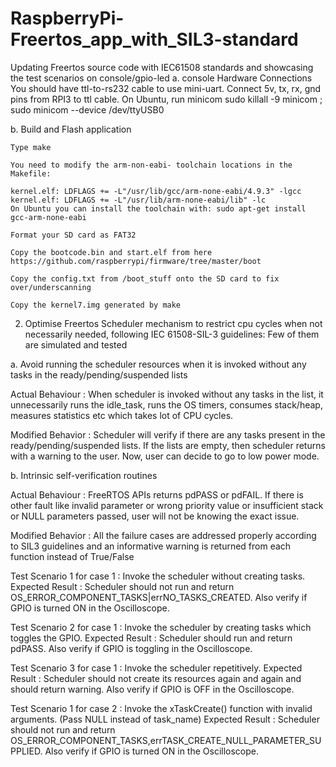 # RaspberryPi-Freertos_app_with_SIL3-standard
Updating Freertos source code with IEC61508 standards and showcasing the test scenarios on console/gpio-led
a. console Hardware Connections
     You should have ttl-to-rs232 cable to use mini-uart. Connect 5v, tx, rx, gnd pins from RPI3 to ttl cable.
     On Ubuntu, run minicom
       sudo killall -9 minicom ; sudo minicom --device /dev/ttyUSB0
     
b. Build and Flash application

    Type make

    You need to modify the arm-non-eabi- toolchain locations in the Makefile:

    kernel.elf: LDFLAGS += -L"/usr/lib/gcc/arm-none-eabi/4.9.3" -lgcc
    kernel.elf: LDFLAGS += -L"/usr/lib/arm-none-eabi/lib" -lc
    On Ubuntu you can install the toolchain with: sudo apt-get install gcc-arm-none-eabi

    Format your SD card as FAT32

    Copy the bootcode.bin and start.elf from here https://github.com/raspberrypi/firmware/tree/master/boot

    Copy the config.txt from /boot_stuff onto the SD card to fix over/underscanning

    Copy the kernel7.img generated by make


2. Optimise Freertos Scheduler mechanism to restrict cpu cycles when not necessarily needed, following IEC 61508-SIL-3 guidelines:
Few of them are simulated and tested

  a. Avoid running the scheduler resources when it is invoked without any tasks in the ready/pending/suspended lists 

  Actual Behaviour : When scheduler is invoked without any tasks in the list, it unnecessarily runs the idle_task, runs the OS   timers, consumes stack/heap, measures statistics etc which takes lot of CPU cycles.

  Modified Behavior : Scheduler will verify if there are any tasks present in the ready/pending/suspended lists. If the lists are   empty, then scheduler returns with a warning to the user. Now, user can decide to go to low power mode. 

  b. Intrinsic self-verification routines

  Actual Behaviour : FreeRTOS APIs returns pdPASS or pdFAIL. If there is other fault like invalid parameter or wrong priority value   or insufficient stack or NULL parameters passed, user will not be knowing the exact issue.

  Modified Behavior : All the failure cases are addressed properly according to SIL3 guidelines and an informative warning is     returned from each function instead of True/False


Test Scenario 1 for case 1 : Invoke the scheduler without creating tasks.
Expected Result            : Scheduler should not run and return OS_ERROR_COMPONENT_TASKS|errNO_TASKS_CREATED.
                             Also verify if GPIO is turned ON in the Oscilloscope.

Test Scenario 2 for case 1 : Invoke the scheduler by creating tasks which toggles the GPIO.
Expected Result            : Scheduler should run and return pdPASS.
                             Also verify if GPIO is toggling in the Oscilloscope.

Test Scenario 3 for case 1 : Invoke the scheduler repetitively.
Expected Result            : Scheduler should not create its resources again and again and should return warning.
                             Also verify if GPIO is OFF in the Oscilloscope.

Test Scenario 1 for case 2 : Invoke the xTaskCreate() function with invalid arguments. (Pass NULL instead of task_name)
Expected Result            : Scheduler should not run and return  			OS_ERROR_COMPONENT_TASKS,errTASK_CREATE_NULL_PARAMETER_SUPPLIED.
                             Also verify if GPIO is turned ON in the Oscilloscope.

